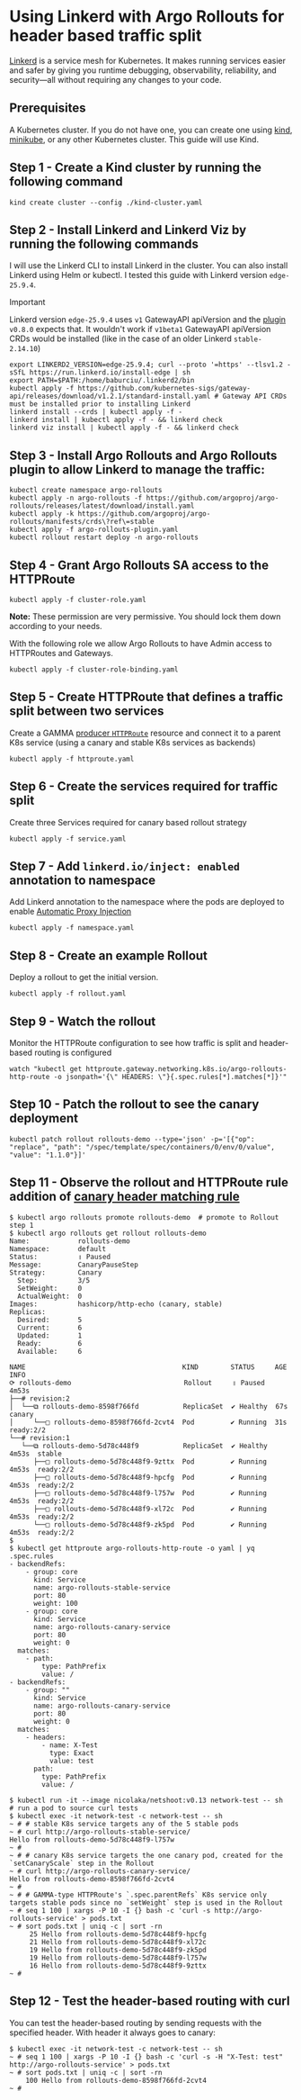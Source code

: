 # Using Linkerd with Argo Rollouts for header based traffic split

[Linkerd](https://linkerd.io/) is a service mesh for Kubernetes. It makes running services easier and safer by giving you runtime debugging, observability, reliability, and security—all without requiring any changes to your code.

## Prerequisites

A Kubernetes cluster. If you do not have one, you can create one using [kind](https://kind.sigs.k8s.io/), [minikube](https://minikube.sigs.k8s.io/), or any other Kubernetes cluster. This guide will use Kind.

## Step 1 - Create a Kind cluster by running the following command

```shell
kind create cluster --config ./kind-cluster.yaml
```

## Step 2 - Install Linkerd and Linkerd Viz by running the following commands

I will use the Linkerd CLI to install Linkerd in the cluster. You can also install Linkerd using Helm or kubectl.
I tested this guide with Linkerd version `edge-25.9.4`.

> [!IMPORTANT]
> Linkerd version `edge-25.9.4` uses `v1` GatewayAPI apiVersion and the [plugin](https://github.com/argoproj-labs/rollouts-plugin-trafficrouter-gatewayapi) `v0.8.0` expects that. It wouldn't work if `v1beta1` GatewayAPI apiVersion CRDs would be installed (like in the case of an older Linkerd `stable-2.14.10`)

```shell
export LINKERD2_VERSION=edge-25.9.4; curl --proto '=https' --tlsv1.2 -sSfL https://run.linkerd.io/install-edge | sh
export PATH=$PATH:/home/baburciu/.linkerd2/bin
kubectl apply -f https://github.com/kubernetes-sigs/gateway-api/releases/download/v1.2.1/standard-install.yaml # Gateway API CRDs must be installed prior to installing Linkerd
linkerd install --crds | kubectl apply -f -
linkerd install | kubectl apply -f - && linkerd check
linkerd viz install | kubectl apply -f - && linkerd check
```

## Step 3 - Install Argo Rollouts and Argo Rollouts plugin to allow Linkerd to manage the traffic:

```shell
kubectl create namespace argo-rollouts
kubectl apply -n argo-rollouts -f https://github.com/argoproj/argo-rollouts/releases/latest/download/install.yaml
kubectl apply -k https://github.com/argoproj/argo-rollouts/manifests/crds\?ref\=stable
kubectl apply -f argo-rollouts-plugin.yaml
kubectl rollout restart deploy -n argo-rollouts
```

## Step 4 - Grant Argo Rollouts SA access to the HTTPRoute
```shell
kubectl apply -f cluster-role.yaml
```
__Note:__ These permission are very permissive. You should lock them down according to your needs.

With the following role we allow Argo Rollouts to have Admin access to HTTPRoutes and Gateways.

```shell
kubectl apply -f cluster-role-binding.yaml
```
## Step 5 - Create HTTPRoute that defines a traffic split between two services

Create a GAMMA [producer `HTTPRoute`](https://gateway-api.sigs.k8s.io/concepts/glossary/#producer-route) resource and connect it to a parent K8s service (using a canary and stable K8s services as backends)

```shell
kubectl apply -f httproute.yaml
```

## Step 6 - Create the services required for traffic split

Create three Services required for canary based rollout strategy

```shell
kubectl apply -f service.yaml
```

## Step 7 - Add `linkerd.io/inject: enabled` annotation to namespace

Add Linkerd annotation to the namespace where the pods are deployed to enable [Automatic Proxy Injection](https://linkerd.io/2-edge/features/proxy-injection/)

```shell
kubectl apply -f namespace.yaml
```

## Step 8 - Create an example Rollout

Deploy a rollout to get the initial version.

```shell
kubectl apply -f rollout.yaml
```

## Step 9 - Watch the rollout

Monitor the HTTPRoute configuration to see how traffic is split and header-based routing is configured

```shell
watch "kubectl get httproute.gateway.networking.k8s.io/argo-rollouts-http-route -o jsonpath='{\" HEADERS: \"}{.spec.rules[*].matches[*]}'"
```

## Step 10 - Patch the rollout to see the canary deployment
```shell
kubectl patch rollout rollouts-demo --type='json' -p='[{"op": "replace", "path": "/spec/template/spec/containers/0/env/0/value", "value": "1.1.0"}]'
```

## Step 11 - Observe the rollout and HTTPRoute rule addition of [canary header matching rule](https://gateway-api.sigs.k8s.io/guides/traffic-splitting/#canary-traffic-rollout)

```shell
$ kubectl argo rollouts promote rollouts-demo  # promote to Rollout step 1
$ kubectl argo rollouts get rollout rollouts-demo
Name:            rollouts-demo
Namespace:       default
Status:          ॥ Paused
Message:         CanaryPauseStep
Strategy:        Canary
  Step:          3/5
  SetWeight:     0
  ActualWeight:  0
Images:          hashicorp/http-echo (canary, stable)
Replicas:
  Desired:       5
  Current:       6
  Updated:       1
  Ready:         6
  Available:     6

NAME                                       KIND        STATUS     AGE    INFO
⟳ rollouts-demo                            Rollout     ॥ Paused   4m53s
├──# revision:2
│  └──⧉ rollouts-demo-8598f766fd           ReplicaSet  ✔ Healthy  67s    canary
│     └──□ rollouts-demo-8598f766fd-2cvt4  Pod         ✔ Running  31s    ready:2/2
└──# revision:1
   └──⧉ rollouts-demo-5d78c448f9           ReplicaSet  ✔ Healthy  4m53s  stable
      ├──□ rollouts-demo-5d78c448f9-9zttx  Pod         ✔ Running  4m53s  ready:2/2
      ├──□ rollouts-demo-5d78c448f9-hpcfg  Pod         ✔ Running  4m53s  ready:2/2
      ├──□ rollouts-demo-5d78c448f9-l757w  Pod         ✔ Running  4m53s  ready:2/2
      ├──□ rollouts-demo-5d78c448f9-xl72c  Pod         ✔ Running  4m53s  ready:2/2
      └──□ rollouts-demo-5d78c448f9-zk5pd  Pod         ✔ Running  4m53s  ready:2/2
$
$ kubectl get httproute argo-rollouts-http-route -o yaml | yq .spec.rules
- backendRefs:
    - group: core
      kind: Service
      name: argo-rollouts-stable-service
      port: 80
      weight: 100
    - group: core
      kind: Service
      name: argo-rollouts-canary-service
      port: 80
      weight: 0
  matches:
    - path:
        type: PathPrefix
        value: /
- backendRefs:
    - group: ""
      kind: Service
      name: argo-rollouts-canary-service
      port: 80
      weight: 0
  matches:
    - headers:
        - name: X-Test
          type: Exact
          value: test
      path:
        type: PathPrefix
        value: /
```
```shell
$ kubectl run -it --image nicolaka/netshoot:v0.13 network-test -- sh  # run a pod to source curl tests
$ kubectl exec -it network-test -c network-test -- sh
~ # # stable K8s service targets any of the 5 stable pods
~ # curl http://argo-rollouts-stable-service/
Hello from rollouts-demo-5d78c448f9-l757w
~ #
~ # # canary K8s service targets the one canary pod, created for the `setCanaryScale` step in the Rollout
~ # curl http://argo-rollouts-canary-service/
Hello from rollouts-demo-8598f766fd-2cvt4
~ #
~ # # GAMMA-type HTTPRoute's `.spec.parentRefs` K8s service only targets stable pods since no `setWeight` step is used in the Rollout
~ # seq 1 100 | xargs -P 10 -I {} bash -c 'curl -s http://argo-rollouts-service' > pods.txt
~ # sort pods.txt | uniq -c | sort -rn
     25 Hello from rollouts-demo-5d78c448f9-hpcfg
     21 Hello from rollouts-demo-5d78c448f9-xl72c
     19 Hello from rollouts-demo-5d78c448f9-zk5pd
     19 Hello from rollouts-demo-5d78c448f9-l757w
     16 Hello from rollouts-demo-5d78c448f9-9zttx
~ #
```

## Step 12 - Test the header-based routing with curl

You can test the header-based routing by sending requests with the specified header.
With header it always goes to canary:

```shell
$ kubectl exec -it network-test -c network-test -- sh
~ # seq 1 100 | xargs -P 10 -I {} bash -c 'curl -s -H "X-Test: test" http://argo-rollouts-service' > pods.txt
~ # sort pods.txt | uniq -c | sort -rn
    100 Hello from rollouts-demo-8598f766fd-2cvt4
~ #
```
